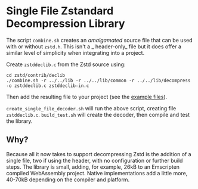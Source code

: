 # Single File Zstandard Decompression Library

The script `combine.sh` creates an _amalgamated_ source file that can be used with or without `zstd.h`. This isn't a _
header-only_ file but it does offer a similar level of simplicity when integrating into a project.

Create `zstddeclib.c` from the Zstd source using:

```
cd zstd/contrib/declib
./combine.sh -r ../../lib -r ../../lib/common -r ../../lib/decompress -o zstddeclib.c zstddeclib-in.c
```

Then add the resulting file to your project (see the [example files](examples)).

`create_single_file_decoder.sh` will run the above script, creating file `zstddeclib.c`.
`build_test.sh` will create the decoder, then compile and test the library.

Why?
----

Because all it now takes to support decompressing Zstd is the addition of a single file, two if using the header, with
no configuration or further build steps. The library is small, adding, for example, 26kB to an Emscripten compiled
WebAssembly project. Native implementations add a little more, 40-70kB depending on the compiler and platform.

